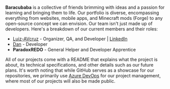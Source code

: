 **Baracubaba** is a collective of friends brimming with ideas and a passion for learning and bringing them to life. Our portfolio is diverse, encompassing everything from websites, mobile apps, and Minecraft mods (Forge) to any open-source concept we can envision. Our team isn't just made up of developers. Here's a breakdown of our current members and their roles:

- [Luiz-AVcruz](https://github.com/Luiz-AVcruz)  - Organizer, QA, and Developer | [LinkedIn](https://www.linkedin.com/in/luiz-augusto-vitorino-cruz/)
- [Dan](https://github.com/dan-brbb) - Developer
- **ParadoxREDO** - General Helper and Developer Apprentice

All of our projects come with a README that explains what the project is about, its technical specifications, and other details such as our future plans. It's worth noting that while GitHub serves as a showcase for our repositories, we primarily use [Azure DevOps](https://azure.microsoft.com/en-us/products/devops/) for our project management, where most of our projects will also be made public.
